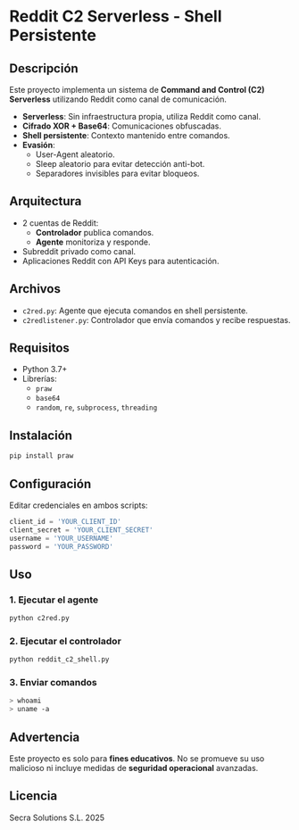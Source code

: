 # Reddit C2 Serverless - Shell Persistente

## Descripción

Este proyecto implementa un sistema de **Command and Control (C2) Serverless** utilizando Reddit como canal de comunicación. 

- **Serverless**: Sin infraestructura propia, utiliza Reddit como canal.
- **Cifrado XOR + Base64**: Comunicaciones obfuscadas.
- **Shell persistente**: Contexto mantenido entre comandos.
- **Evasión**:
  - User-Agent aleatorio.
  - Sleep aleatorio para evitar detección anti-bot.
  - Separadores invisibles para evitar bloqueos.

## Arquitectura

- 2 cuentas de Reddit:
  - **Controlador** publica comandos.
  - **Agente** monitoriza y responde.
- Subreddit privado como canal.
- Aplicaciones Reddit con API Keys para autenticación.

## Archivos

- `c2red.py`: Agente que ejecuta comandos en shell persistente.
- `c2redlistener.py`: Controlador que envía comandos y recibe respuestas.

## Requisitos

- Python 3.7+
- Librerías:
  - `praw`
  - `base64`
  - `random`, `re`, `subprocess`, `threading`

## Instalación

```bash
pip install praw
```

## Configuración

Editar credenciales en ambos scripts:

```python
client_id = 'YOUR_CLIENT_ID'
client_secret = 'YOUR_CLIENT_SECRET'
username = 'YOUR_USERNAME'
password = 'YOUR_PASSWORD'
```

## Uso

### 1. Ejecutar el agente

```bash
python c2red.py
```

### 2. Ejecutar el controlador

```bash
python reddit_c2_shell.py
```

### 3. Enviar comandos

```bash
> whoami
> uname -a
```

## Advertencia

Este proyecto es solo para **fines educativos**. No se promueve su uso malicioso ni incluye medidas de **seguridad operacional** avanzadas.

## Licencia

Secra Solutions S.L. 2025 
